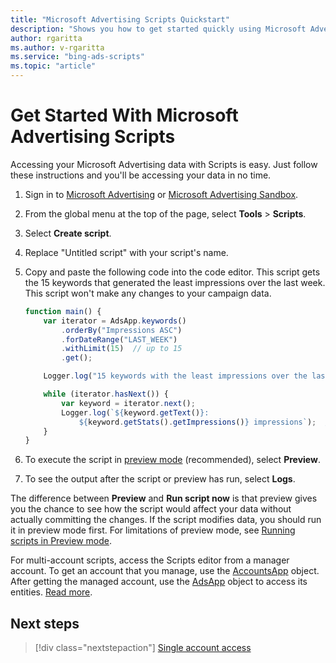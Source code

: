 ```yaml
---
title: "Microsoft Advertising Scripts Quickstart"
description: "Shows you how to get started quickly using Microsoft Advertising Scripts."
author: rgaritta
ms.author: v-rgaritta
ms.service: "bing-ads-scripts"
ms.topic: "article"
---
```


# Get Started With Microsoft Advertising Scripts

Accessing your Microsoft Advertising data with Scripts is easy. Just follow these instructions and you'll be accessing your data in no time.

1. Sign in to [Microsoft Advertising](https://secure.ads.microsoft.com/) or [Microsoft Advertising Sandbox](https://sandbox.bingads.microsoft.com/).
1. From the global menu at the top of the page, select **Tools** > **Scripts**.
1. Select **Create script**.
1. Replace "Untitled script" with your script's name.
1. Copy and paste the following code into the code editor. This script gets the 15 keywords that generated the least impressions over the last week. This script won't make any changes to your campaign data.

    ```javascript
    function main() {
        var iterator = AdsApp.keywords()
            .orderBy("Impressions ASC")
            .forDateRange("LAST_WEEK")
            .withLimit(15)  // up to 15
            .get();
    
        Logger.log("15 keywords with the least impressions over the last week");

        while (iterator.hasNext()) {
            var keyword = iterator.next();
            Logger.log(`${keyword.getText()}: 
                ${keyword.getStats().getImpressions()} impressions`);  //writes the number of impressions
        }
    }
    ```

1. To execute the script in [preview mode](concepts/preview-mode.md) (recommended), select **Preview**.
1. To see the output after the script or preview has run, select **Logs**.

The difference between **Preview** and **Run script now** is that preview gives you the chance to see how the script would affect your data without actually committing the changes. If the script modifies data, you should run it in preview mode first. For limitations of preview mode, see [Running scripts in Preview mode](concepts/preview-mode.md).

For multi-account scripts, access the Scripts editor from a manager account. To get an account that you manage, use the [AccountsApp](reference/AccountsApp.md) object. After getting the managed account, use the [AdsApp](reference/AdsApp.md) object to access its entities. [Read more](./guides/multi-account-access.md).


## Next steps

> [!div class="nextstepaction"]
> [Single account access](./guides/single-account-access.md)
